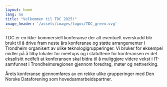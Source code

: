 ```yaml
---
layout: home
lang: no
title: "Velkommen til TDC 2025!"
image_header: '/assets/images/logos/TDC_green.svg'
---
```


TDC er en ikke-kommersiell konferanse der alt eventuelt overskudd blir brukt til å drive fram neste års konferanse og støtte arrangementer i Trondheim organisert av ulike teknologigrupperinger. Vi bruker for eksempel midler på å tilby lokaler for meetups og i statuttene for konferansen er det eksplisitt nedfelt at konferansen skal bidra til å muliggjøre videre vekst i IT-samfunnet i Trondheimsregionen gjennom foredrag, møter og nettverking.

Årets konferanse gjennomføres av en rekke ulike grupperinger med Den Norske Dataforening som hovedsamarbeidspartner.
